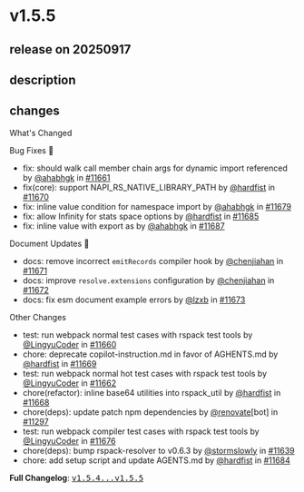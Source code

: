 # v1.5.5

## release on 20250917
## description
## changes
What's Changed

Bug Fixes 🐞

* fix: should walk call member chain args for dynamic import referenced by <a class="user-mention notranslate" data-hovercard-type="user" data-hovercard-url="/users/ahabhgk/hovercard" data-octo-click="hovercard-link-click" data-octo-dimensions="link_type:self" href="https://github.com/ahabhgk">@ahabhgk</a> in <a class="issue-link js-issue-link" data-error-text="Failed to load title" data-id="3416963590" data-permission-text="Title is private" data-url="https://github.com/web-infra-dev/rspack/issues/11661" data-hovercard-type="pull_request" data-hovercard-url="/web-infra-dev/rspack/pull/11661/hovercard" href="https://github.com/web-infra-dev/rspack/pull/11661">#11661</a>
* fix(core): support NAPI_RS_NATIVE_LIBRARY_PATH by <a class="user-mention notranslate" data-hovercard-type="user" data-hovercard-url="/users/hardfist/hovercard" data-octo-click="hovercard-link-click" data-octo-dimensions="link_type:self" href="https://github.com/hardfist">@hardfist</a> in <a class="issue-link js-issue-link" data-error-text="Failed to load title" data-id="3420106130" data-permission-text="Title is private" data-url="https://github.com/web-infra-dev/rspack/issues/11670" data-hovercard-type="pull_request" data-hovercard-url="/web-infra-dev/rspack/pull/11670/hovercard" href="https://github.com/web-infra-dev/rspack/pull/11670">#11670</a>
* fix: inline value condition for namespace import by <a class="user-mention notranslate" data-hovercard-type="user" data-hovercard-url="/users/ahabhgk/hovercard" data-octo-click="hovercard-link-click" data-octo-dimensions="link_type:self" href="https://github.com/ahabhgk">@ahabhgk</a> in <a class="issue-link js-issue-link" data-error-text="Failed to load title" data-id="3422221582" data-permission-text="Title is private" data-url="https://github.com/web-infra-dev/rspack/issues/11679" data-hovercard-type="pull_request" data-hovercard-url="/web-infra-dev/rspack/pull/11679/hovercard" href="https://github.com/web-infra-dev/rspack/pull/11679">#11679</a>
* fix: allow Infinity for stats space options by <a class="user-mention notranslate" data-hovercard-type="user" data-hovercard-url="/users/hardfist/hovercard" data-octo-click="hovercard-link-click" data-octo-dimensions="link_type:self" href="https://github.com/hardfist">@hardfist</a> in <a class="issue-link js-issue-link" data-error-text="Failed to load title" data-id="3424376619" data-permission-text="Title is private" data-url="https://github.com/web-infra-dev/rspack/issues/11685" data-hovercard-type="pull_request" data-hovercard-url="/web-infra-dev/rspack/pull/11685/hovercard" href="https://github.com/web-infra-dev/rspack/pull/11685">#11685</a>
* fix: inline value with export as by <a class="user-mention notranslate" data-hovercard-type="user" data-hovercard-url="/users/ahabhgk/hovercard" data-octo-click="hovercard-link-click" data-octo-dimensions="link_type:self" href="https://github.com/ahabhgk">@ahabhgk</a> in <a class="issue-link js-issue-link" data-error-text="Failed to load title" data-id="3424570543" data-permission-text="Title is private" data-url="https://github.com/web-infra-dev/rspack/issues/11687" data-hovercard-type="pull_request" data-hovercard-url="/web-infra-dev/rspack/pull/11687/hovercard" href="https://github.com/web-infra-dev/rspack/pull/11687">#11687</a>

Document Updates 📖

* docs: remove incorrect <code>emitRecords</code> compiler hook by <a class="user-mention notranslate" data-hovercard-type="user" data-hovercard-url="/users/chenjiahan/hovercard" data-octo-click="hovercard-link-click" data-octo-dimensions="link_type:self" href="https://github.com/chenjiahan">@chenjiahan</a> in <a class="issue-link js-issue-link" data-error-text="Failed to load title" data-id="3420502478" data-permission-text="Title is private" data-url="https://github.com/web-infra-dev/rspack/issues/11671" data-hovercard-type="pull_request" data-hovercard-url="/web-infra-dev/rspack/pull/11671/hovercard" href="https://github.com/web-infra-dev/rspack/pull/11671">#11671</a>
* docs: improve <code>resolve.extensions</code> configuration by <a class="user-mention notranslate" data-hovercard-type="user" data-hovercard-url="/users/chenjiahan/hovercard" data-octo-click="hovercard-link-click" data-octo-dimensions="link_type:self" href="https://github.com/chenjiahan">@chenjiahan</a> in <a class="issue-link js-issue-link" data-error-text="Failed to load title" data-id="3420585237" data-permission-text="Title is private" data-url="https://github.com/web-infra-dev/rspack/issues/11672" data-hovercard-type="pull_request" data-hovercard-url="/web-infra-dev/rspack/pull/11672/hovercard" href="https://github.com/web-infra-dev/rspack/pull/11672">#11672</a>
* docs: fix esm document example errors by <a class="user-mention notranslate" data-hovercard-type="user" data-hovercard-url="/users/lzxb/hovercard" data-octo-click="hovercard-link-click" data-octo-dimensions="link_type:self" href="https://github.com/lzxb">@lzxb</a> in <a class="issue-link js-issue-link" data-error-text="Failed to load title" data-id="3420715928" data-permission-text="Title is private" data-url="https://github.com/web-infra-dev/rspack/issues/11673" data-hovercard-type="pull_request" data-hovercard-url="/web-infra-dev/rspack/pull/11673/hovercard" href="https://github.com/web-infra-dev/rspack/pull/11673">#11673</a>

Other Changes

* test: run webpack normal test cases with rspack test tools by <a class="user-mention notranslate" data-hovercard-type="user" data-hovercard-url="/users/LingyuCoder/hovercard" data-octo-click="hovercard-link-click" data-octo-dimensions="link_type:self" href="https://github.com/LingyuCoder">@LingyuCoder</a> in <a class="issue-link js-issue-link" data-error-text="Failed to load title" data-id="3416910871" data-permission-text="Title is private" data-url="https://github.com/web-infra-dev/rspack/issues/11660" data-hovercard-type="pull_request" data-hovercard-url="/web-infra-dev/rspack/pull/11660/hovercard" href="https://github.com/web-infra-dev/rspack/pull/11660">#11660</a>
* chore: deprecate copilot-instruction.md in favor of AGHENTS.md by <a class="user-mention notranslate" data-hovercard-type="user" data-hovercard-url="/users/hardfist/hovercard" data-octo-click="hovercard-link-click" data-octo-dimensions="link_type:self" href="https://github.com/hardfist">@hardfist</a> in <a class="issue-link js-issue-link" data-error-text="Failed to load title" data-id="3420074919" data-permission-text="Title is private" data-url="https://github.com/web-infra-dev/rspack/issues/11669" data-hovercard-type="pull_request" data-hovercard-url="/web-infra-dev/rspack/pull/11669/hovercard" href="https://github.com/web-infra-dev/rspack/pull/11669">#11669</a>
* test: run webpack normal hot test cases with rspack test tools by <a class="user-mention notranslate" data-hovercard-type="user" data-hovercard-url="/users/LingyuCoder/hovercard" data-octo-click="hovercard-link-click" data-octo-dimensions="link_type:self" href="https://github.com/LingyuCoder">@LingyuCoder</a> in <a class="issue-link js-issue-link" data-error-text="Failed to load title" data-id="3417309347" data-permission-text="Title is private" data-url="https://github.com/web-infra-dev/rspack/issues/11662" data-hovercard-type="pull_request" data-hovercard-url="/web-infra-dev/rspack/pull/11662/hovercard" href="https://github.com/web-infra-dev/rspack/pull/11662">#11662</a>
* chore(refactor): inline base64 utilities into rspack_util by <a class="user-mention notranslate" data-hovercard-type="user" data-hovercard-url="/users/hardfist/hovercard" data-octo-click="hovercard-link-click" data-octo-dimensions="link_type:self" href="https://github.com/hardfist">@hardfist</a> in <a class="issue-link js-issue-link" data-error-text="Failed to load title" data-id="3419952637" data-permission-text="Title is private" data-url="https://github.com/web-infra-dev/rspack/issues/11668" data-hovercard-type="pull_request" data-hovercard-url="/web-infra-dev/rspack/pull/11668/hovercard" href="https://github.com/web-infra-dev/rspack/pull/11668">#11668</a>
* chore(deps): update patch npm dependencies by <a class="user-mention notranslate" data-hovercard-type="user" data-hovercard-url="/users/renovate/hovercard" data-octo-click="hovercard-link-click" data-octo-dimensions="link_type:self" href="https://github.com/renovate">@renovate</a>[bot] in <a class="issue-link js-issue-link" data-error-text="Failed to load title" data-id="3294377162" data-permission-text="Title is private" data-url="https://github.com/web-infra-dev/rspack/issues/11297" data-hovercard-type="pull_request" data-hovercard-url="/web-infra-dev/rspack/pull/11297/hovercard" href="https://github.com/web-infra-dev/rspack/pull/11297">#11297</a>
* test: run webpack compiler test cases with rspack test tools by <a class="user-mention notranslate" data-hovercard-type="user" data-hovercard-url="/users/LingyuCoder/hovercard" data-octo-click="hovercard-link-click" data-octo-dimensions="link_type:self" href="https://github.com/LingyuCoder">@LingyuCoder</a> in <a class="issue-link js-issue-link" data-error-text="Failed to load title" data-id="3421502634" data-permission-text="Title is private" data-url="https://github.com/web-infra-dev/rspack/issues/11676" data-hovercard-type="pull_request" data-hovercard-url="/web-infra-dev/rspack/pull/11676/hovercard" href="https://github.com/web-infra-dev/rspack/pull/11676">#11676</a>
* chore(deps): bump rspack-resolver to v0.6.3 by <a class="user-mention notranslate" data-hovercard-type="user" data-hovercard-url="/users/stormslowly/hovercard" data-octo-click="hovercard-link-click" data-octo-dimensions="link_type:self" href="https://github.com/stormslowly">@stormslowly</a> in <a class="issue-link js-issue-link" data-error-text="Failed to load title" data-id="3404560996" data-permission-text="Title is private" data-url="https://github.com/web-infra-dev/rspack/issues/11639" data-hovercard-type="pull_request" data-hovercard-url="/web-infra-dev/rspack/pull/11639/hovercard" href="https://github.com/web-infra-dev/rspack/pull/11639">#11639</a>
* chore: add setup script and update AGENTS.md by <a class="user-mention notranslate" data-hovercard-type="user" data-hovercard-url="/users/hardfist/hovercard" data-octo-click="hovercard-link-click" data-octo-dimensions="link_type:self" href="https://github.com/hardfist">@hardfist</a> in <a class="issue-link js-issue-link" data-error-text="Failed to load title" data-id="3424333074" data-permission-text="Title is private" data-url="https://github.com/web-infra-dev/rspack/issues/11684" data-hovercard-type="pull_request" data-hovercard-url="/web-infra-dev/rspack/pull/11684/hovercard" href="https://github.com/web-infra-dev/rspack/pull/11684">#11684</a>

<strong>Full Changelog</strong>: <a class="commit-link" href="https://github.com/web-infra-dev/rspack/compare/v1.5.4...v1.5.5"><tt>v1.5.4...v1.5.5</tt></a>

